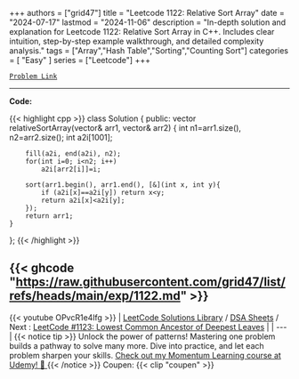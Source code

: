
+++
authors = ["grid47"]
title = "Leetcode 1122: Relative Sort Array"
date = "2024-07-17"
lastmod = "2024-11-06"
description = "In-depth solution and explanation for Leetcode 1122: Relative Sort Array in C++. Includes clear intuition, step-by-step example walkthrough, and detailed complexity analysis."
tags = ["Array","Hash Table","Sorting","Counting Sort"]
categories = [
    "Easy"
]
series = ["Leetcode"]
+++



[`Problem Link`](https://leetcode.com/problems/relative-sort-array/description/)

---
**Code:**

{{< highlight cpp >}}
class Solution {
public:
    vector<int> relativeSortArray(vector<int>& arr1, vector<int>& arr2) {
        int n1=arr1.size(), n2=arr2.size();
        int a2i[1001];

        fill(a2i, end(a2i), n2);
        for(int i=0; i<n2; i++)
            a2i[arr2[i]]=i;

        sort(arr1.begin(), arr1.end(), [&](int x, int y){
            if (a2i[x]==a2i[y]) return x<y;
            return a2i[x]<a2i[y];
        });
        return arr1;
    }
};
{{< /highlight >}}

{{< ghcode "https://raw.githubusercontent.com/grid47/list/refs/heads/main/exp/1122.md" >}}
---
{{< youtube OPvcR1e4lfg >}}
| [LeetCode Solutions Library](https://grid47.xyz/leetcode/) / [DSA Sheets](https://grid47.xyz/sheets/) / Next : [LeetCode #1123: Lowest Common Ancestor of Deepest Leaves](https://grid47.xyz/posts/leetcode-1123-lowest-common-ancestor-of-deepest-leaves-solution/) |
| --- |
{{< notice tip >}}
Unlock the power of patterns! Mastering one problem builds a pathway to solve many more. Dive into practice, and let each problem sharpen your skills. [Check out my Momentum Learning course at Udemy! 🚀 ](https://www.udemy.com/course/algorithms-and-data-structures-in-cpp/)
{{< /notice >}}
Coupen: {{< clip "coupen" >}}
